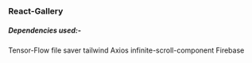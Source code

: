 ### React-Gallery
##### Dependencies used:-
Tensor-Flow
file saver
tailwind
Axios
infinite-scroll-component
Firebase
